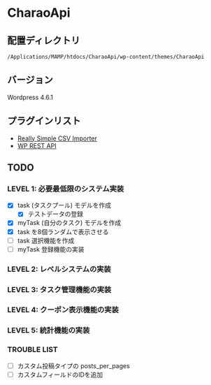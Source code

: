 CharaoApi
===

## 配置ディレクトリ

`/Applications/MAMP/htdocs/CharaoApi/wp-content/themes/CharaoApi`

## バージョン

Wordpress 4.6.1

## プラグインリスト

- [Really Simple CSV Importer](https://wordpress.org/plugins/really-simple-csv-importer/)
- [WP REST API](https://wordpress.org/plugins/rest-api/)

## TODO

### LEVEL 1: 必要最低限のシステム実装

- [x] task (タスクプール) モデルを作成
  - [x] テストデータの登録
- [x] myTask (自分のタスク) モデルを作成
- [x] task を8個ランダムで表示させる
- [ ] task 選択機能を作成
- [ ] myTask 登録機能の実装

### LEVEL 2: レベルシステムの実装

### LEVEL 3: タスク管理機能の実装

### LEVEL 4: クーポン表示機能の実装

### LEVEL 5: 統計機能の実装

### TROUBLE LIST

- [ ] カスタム投稿タイプの posts\_per\_pages
- [ ] カスタムフィールドのIDを追加
